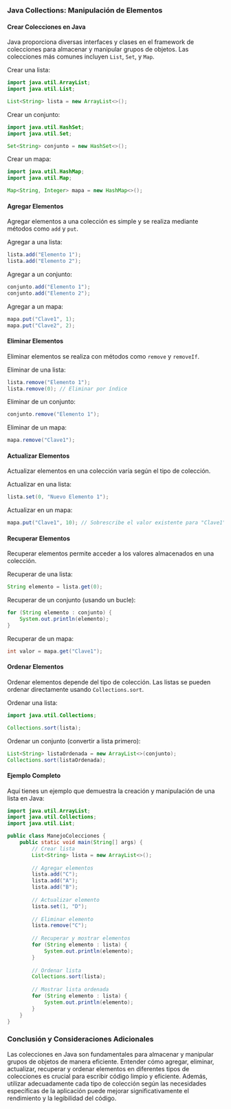 ### Java Collections: Manipulación de Elementos

#### Crear Colecciones en Java

Java proporciona diversas interfaces y clases en el framework de colecciones para almacenar y manipular grupos de objetos. Las colecciones más comunes incluyen `List`, `Set`, y `Map`.

Crear una lista:

```java
import java.util.ArrayList;
import java.util.List;

List<String> lista = new ArrayList<>();
```

Crear un conjunto:

```java
import java.util.HashSet;
import java.util.Set;

Set<String> conjunto = new HashSet<>();
```

Crear un mapa:

```java
import java.util.HashMap;
import java.util.Map;

Map<String, Integer> mapa = new HashMap<>();
```

#### Agregar Elementos

Agregar elementos a una colección es simple y se realiza mediante métodos como `add` y `put`.

Agregar a una lista:

```java
lista.add("Elemento 1");
lista.add("Elemento 2");
```

Agregar a un conjunto:

```java
conjunto.add("Elemento 1");
conjunto.add("Elemento 2");
```

Agregar a un mapa:

```java
mapa.put("Clave1", 1);
mapa.put("Clave2", 2);
```

#### Eliminar Elementos

Eliminar elementos se realiza con métodos como `remove` y `removeIf`.

Eliminar de una lista:

```java
lista.remove("Elemento 1");
lista.remove(0); // Eliminar por índice
```

Eliminar de un conjunto:

```java
conjunto.remove("Elemento 1");
```

Eliminar de un mapa:

```java
mapa.remove("Clave1");
```

#### Actualizar Elementos

Actualizar elementos en una colección varía según el tipo de colección.

Actualizar en una lista:

```java
lista.set(0, "Nuevo Elemento 1");
```

Actualizar en un mapa:

```java
mapa.put("Clave1", 10); // Sobrescribe el valor existente para "Clave1"
```

#### Recuperar Elementos

Recuperar elementos permite acceder a los valores almacenados en una colección.

Recuperar de una lista:

```java
String elemento = lista.get(0);
```

Recuperar de un conjunto (usando un bucle):

```java
for (String elemento : conjunto) {
    System.out.println(elemento);
}
```

Recuperar de un mapa:

```java
int valor = mapa.get("Clave1");
```

#### Ordenar Elementos

Ordenar elementos depende del tipo de colección. Las listas se pueden ordenar directamente usando `Collections.sort`.

Ordenar una lista:

```java
import java.util.Collections;

Collections.sort(lista);
```

Ordenar un conjunto (convertir a lista primero):

```java
List<String> listaOrdenada = new ArrayList<>(conjunto);
Collections.sort(listaOrdenada);
```

#### Ejemplo Completo

Aquí tienes un ejemplo que demuestra la creación y manipulación de una lista en Java:

```java
import java.util.ArrayList;
import java.util.Collections;
import java.util.List;

public class ManejoColecciones {
    public static void main(String[] args) {
        // Crear lista
        List<String> lista = new ArrayList<>();
        
        // Agregar elementos
        lista.add("C");
        lista.add("A");
        lista.add("B");
        
        // Actualizar elemento
        lista.set(1, "D");
        
        // Eliminar elemento
        lista.remove("C");
        
        // Recuperar y mostrar elementos
        for (String elemento : lista) {
            System.out.println(elemento);
        }
        
        // Ordenar lista
        Collections.sort(lista);
        
        // Mostrar lista ordenada
        for (String elemento : lista) {
            System.out.println(elemento);
        }
    }
}
```

### Conclusión y Consideraciones Adicionales

Las colecciones en Java son fundamentales para almacenar y manipular grupos de objetos de manera eficiente. Entender cómo agregar, eliminar, actualizar, recuperar y ordenar elementos en diferentes tipos de colecciones es crucial para escribir código limpio y eficiente. Además, utilizar adecuadamente cada tipo de colección según las necesidades específicas de la aplicación puede mejorar significativamente el rendimiento y la legibilidad del código.
